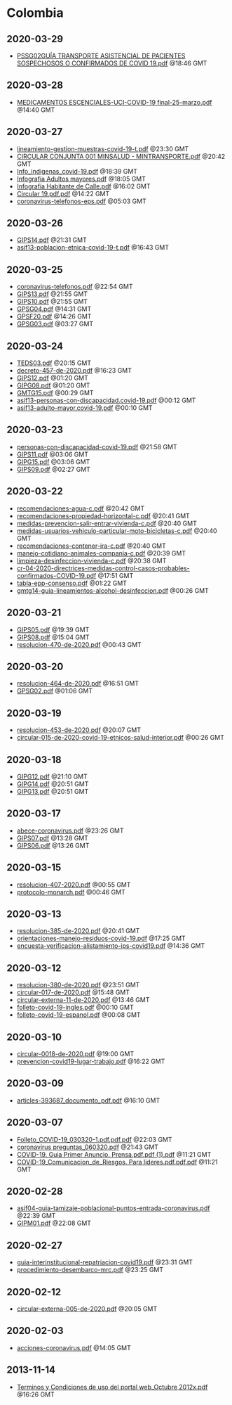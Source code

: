 # Colombia


## 2020-03-29

* [PSSG02GUÍA  TRANSPORTE ASISTENCIAL DE PACIENTES SOSPECHOSOS O CONFIRMADOS DE COVID 19.pdf](3a896e98f45436beb89fc0f11c7cc93b7d447ba6/file.pdf) @18:46 GMT

## 2020-03-28

* [MEDICAMENTOS ESCENCIALES-UCI-COVID-19 final-25-marzo.pdf](9504477992f9231cefc4220ebca05c754ed7f2ad/file.pdf) @14:40 GMT

## 2020-03-27

* [lineamiento-gestion-muestras-covid-19-t.pdf](2d56bcb86a117600a719926c7308b70515527473/file.pdf) @23:30 GMT
* [CIRCULAR CONJUNTA 001 MINSALUD - MINTRANSPORTE.pdf](2d6eea6fb861709880c5896a2aabe839c60c52b5/file.pdf) @20:42 GMT
* [Info\_indigenas\_covid-19.pdf](bf1a83fd41682dbfa12afc58a519f1006ed69c7b/file.pdf) @18:39 GMT
* [Infografía Adultos mayores.pdf](0e8cd98cda9bb32c28ca5a84e51a589dac010b85/file.pdf) @18:05 GMT
* [Infografía Habitante de Calle.pdf](79c1e089fcdb9c06355882243acaab57f65911c2/file.pdf) @16:02 GMT
* [Circular 19.pdf.pdf](70eb1af42e2d1d9b820761e4cd3ac04f6e71de74/file.pdf) @14:22 GMT
* [coronavirus-telefonos-eps.pdf](f1306ff95b5f8a33549b41f75645e5fe0db90bdd/file.pdf) @05:03 GMT

## 2020-03-26

* [GIPS14.pdf](9276d6a8e11424863a9d12fd7caab5b53d315cf3/file.pdf) @21:31 GMT
* [asif13-poblacion-etnica-covid-19-t.pdf](56ef904fb4b13345572115cab1f6fbd51bf8c7c4/file.pdf) @16:43 GMT

## 2020-03-25

* [coronavirus-telefonos.pdf](388f161c315c1b0807570a6a13d17f9a2f564716/file.pdf) @22:54 GMT
* [GIPS13.pdf](8f2d3b5268884851e82857d4055ede1d9e107a1c/file.pdf) @21:55 GMT
* [GIPS10.pdf](9716eac2ae401d2f170e81fda538114f4882df47/file.pdf) @21:55 GMT
* [GPSG04.pdf](2759f077eb1b1ce4aed0b6ccb77a18e8dff4211a/file.pdf) @14:31 GMT
* [GPSF20.pdf](4a514e28605001019ca5193e418ac9543fa43ebd/file.pdf) @14:26 GMT
* [GPSG03.pdf](7c80168eb2af5144ae0482926cbe31553d57d8ef/file.pdf) @03:27 GMT

## 2020-03-24

* [TEDS03.pdf](1f00f2438562f5aa4ac7e7fcc152804ae1086ec4/file.pdf) @20:15 GMT
* [decreto-457-de-2020.pdf](2d2598dd230f720b4db74681c8e3ae5d87d02b90/file.pdf) @16:23 GMT
* [GIPS12.pdf](7643e070d08fb3369cc21dee537a69f67e462986/file.pdf) @01:20 GMT
* [GIPG08.pdf](615c75bce6f977bc6d57e10b4bd5cce48d7059c2/file.pdf) @01:20 GMT
* [GMTG15.pdf](1e6e83c49f6b6a9cd8d98713a587f88bdd56d8ea/file.pdf) @00:29 GMT
* [asif13-personas-con-discapacidad.covid-19.pdf](c366c8ea13bbe0cc7a26c24f8778b467a0270804/file.pdf) @00:12 GMT
* [asif13-adulto-mayor.covid-19.pdf](07d12b9e747d027e69a586998387d4a19108492f/file.pdf) @00:10 GMT

## 2020-03-23

* [personas-con-discapacidad-covid-19.pdf](7f1bb4116c25aad61033460fcc5fa1102f2da0c7/file.pdf) @21:58 GMT
* [GIPS11.pdf](c7b9461b2d12bf8c1701443d2fc13248c63fd37a/file.pdf) @03:06 GMT
* [GIPG15.pdf](04869b8ec675491db59787b0ac57ac26e56b503e/file.pdf) @03:06 GMT
* [GIPS09.pdf](ad67d4cea72318f9a4c3f3b69a12a888acbd25b4/file.pdf) @02:27 GMT

## 2020-03-22

* [recomendaciones-agua-c.pdf](49345f7a76bc9219f8ac6eed54d0532feedbe7ef/file.pdf) @20:42 GMT
* [recomendaciones-propiedad-horizontal-c.pdf](5b112d00d32596448c497a61d64b4ec76e874830/file.pdf) @20:41 GMT
* [medidas-prevencion-salir-entrar-vivienda-c.pdf](7022330ddaa55ac85dbc0be35db5c0133b7d9a10/file.pdf) @20:40 GMT
* [medidas-usuarios-vehiculo-particular-moto-bicicletas-c.pdf](92dadfe06118257bd4359c57f2901fb3db2155f1/file.pdf) @20:40 GMT
* [recomendaciones-contener-ira-c.pdf](320d738fcad9c1f208efd7777111ce405cbe95db/file.pdf) @20:40 GMT
* [manejo-cotidiano-animales-compania-c.pdf](027c37c1993031db494b25fbc65f43ac2c8e1f92/file.pdf) @20:39 GMT
* [limpieza-desinfeccion-vivienda-c.pdf](64f3198f88f9b4a1dc5b7eaa56991cd8ec598e72/file.pdf) @20:38 GMT
* [cr-04-2020-directrices-medidas-control-casos-probables-confirmados-COVID-19.pdf](a0ccfb666735ed4ac1977dc6b3893483ff9655eb/file.pdf) @17:51 GMT
* [tabla-epp-consenso.pdf](e41ae0e7adb687ae7003e1556f8f69e1d14e765b/file.pdf) @01:22 GMT
* [gmtg14-guia-lineamientos-alcohol-desinfeccion.pdf](afa9fee9e79251706b0a70febf988624999b1904/file.pdf) @00:26 GMT

## 2020-03-21

* [GIPS05.pdf](5d439dac8312e77a74ddc910454292a3b98c4ea0/file.pdf) @19:39 GMT
* [GIPS08.pdf](2a98d12d06ea8ac0332d80c7f392d99d225dba42/file.pdf) @15:04 GMT
* [resolucion-470-de-2020.pdf](12369242d60b74e752189baa967522f4802b4ee6/file.pdf) @00:43 GMT

## 2020-03-20

* [resolucion-464-de-2020.pdf](dd60eda3b7cd25d8688a97144dff41ae2af93ffe/file.pdf) @16:51 GMT
* [GPSG02.pdf](2be3daa531ba40cf333d2bbe556c1067b593a14e/file.pdf) @01:06 GMT

## 2020-03-19

* [resolucion-453-de-2020.pdf](09a6e4c37086feac737fb6396176160a48e03d81/file.pdf) @20:07 GMT
* [circular-015-de-2020-covid-19-etnicos-salud-interior.pdf](9eb9cb5367a2d698c048f3a882addead4d1f1e1c/file.pdf) @00:26 GMT

## 2020-03-18

* [GIPG12.pdf](a0564a90672314f90c05e518a16445f45e5e9c9d/file.pdf) @21:10 GMT
* [GIPG14.pdf](57cb0d9e138408d5594416d057f5b51d4b8c1012/file.pdf) @20:51 GMT
* [GIPG13.pdf](4ff0618da25e0be276795efe760ef5e2f09fcfc2/file.pdf) @20:51 GMT

## 2020-03-17

* [abece-coronavirus.pdf](0d50cf44abce66a17b96545086a07876c55186b1/file.pdf) @23:26 GMT
* [GIPS07.pdf](a8c14893a7c849898db65301595aaccb047c04d8/file.pdf) @13:28 GMT
* [GIPS06.pdf](eafae731a8502e903c211b2ec01fddfd210f756a/file.pdf) @13:26 GMT

## 2020-03-15

* [resolucion-407-2020.pdf](da70a4548ec3f943576fdb2d6d1d784a9b12157d/file.pdf) @00:55 GMT
* [protocolo-monarch.pdf](24da278520468239db28b8c65a1c7348588d20cd/file.pdf) @00:46 GMT

## 2020-03-13

* [resolucion-385-de-2020.pdf](a9c07579e0ab9b069941d95a5d0bde57a8e86b50/file.pdf) @20:41 GMT
* [orientaciones-manejo-residuos-covid-19.pdf](de7b5b77b96e18dceb5fd1d45bb57842f6e8385f/file.pdf) @17:25 GMT
* [encuesta-verificacion-alistamiento-ips-covid19.pdf](f366e783426b86496a94827dd270555ef57ac646/file.pdf) @14:36 GMT

## 2020-03-12

* [resolucion-380-de-2020.pdf](3dc8ef0a5d0bd8c9d3f8df80419bf53a08ae09f9/file.pdf) @23:51 GMT
* [circular-017-de-2020.pdf](9adc2ececb2f2f587079c967c19e636b65412ad2/file.pdf) @15:48 GMT
* [circular-externa-11-de-2020.pdf](52e356313af92f5109975ebc6a34e7c534ba2f46/file.pdf) @13:46 GMT
* [folleto-covid-19-ingles.pdf](c0cb473b77682babbdd9c231548cd0481e537137/file.pdf) @00:10 GMT
* [folleto-covid-19-espanol.pdf](eebc9f4811eb05a4f2111a327b1e1a1eda5a2447/file.pdf) @00:08 GMT

## 2020-03-10

* [circular-0018-de-2020.pdf](64bc32ee2b9e0c0eacd79df210b1a25705674f2c/file.pdf) @19:00 GMT
* [prevencion-covid19-lugar-trabajo.pdf](29202fe737b90aae9533b86030bf2b6c8f25c3ab/file.pdf) @16:22 GMT

## 2020-03-09

* [articles-393687\_documento\_pdf.pdf](60ce2f72352b996ed52c9093714de200b0cc6aa0/file.pdf) @16:10 GMT

## 2020-03-07

* [Folleto\_COVID-19\_030320-1.pdf.pdf.pdf](64bb324dd5eb8bdd68fcf861bf0f91efcf05579e/file.pdf) @22:03 GMT
* [coronavirus preguntas\_060320.pdf](2dbf85761d797b4a2b158a7b05da00c9209f46d2/file.pdf) @21:43 GMT
* [COVID-19. Guia Primer Anuncio. Prensa.pdf.pdf (1).pdf](027bf630f9055a5e6a40e8040e583c415b395402/file.pdf) @11:21 GMT
* [COVID-19\_Comunicacion\_de\_Riesgos. Para lideres.pdf.pdf.pdf](a2019f0df1e6709629697de541b173412f684fce/file.pdf) @11:21 GMT

## 2020-02-28

* [asif04-guia-tamizaje-poblacional-puntos-entrada-coronavirus.pdf](3ce2d282e76cba34d98f73f8061041cbd90da914/file.pdf) @22:39 GMT
* [GIPM01.pdf](0b252eb3d59991fad0774712572927c7c3b96472/file.pdf) @22:08 GMT

## 2020-02-27

* [guia-interinstitucional-repatriacion-covid19.pdf](c125898e67c104e29004d0235a436ade9d78878a/file.pdf) @23:31 GMT
* [procedimiento-desembarco-mrc.pdf](418ca82bbf844813e7ef4b0d9fa353e2a85f1e7d/file.pdf) @23:25 GMT

## 2020-02-12

* [circular-externa-005-de-2020.pdf](853924850adf814ed5297b07d1554f1debc6b8e6/file.pdf) @20:05 GMT

## 2020-02-03

* [acciones-coronavirus.pdf](5561334db309b3a3c005de07bc29f1283e7c6095/file.pdf) @14:05 GMT

## 2013-11-14

* [Terminos y Condiciones de uso del portal web\_Octubre 2012x.pdf](fef119543b13c309226a2370f6993406b32a1405/file.pdf) @16:26 GMT
